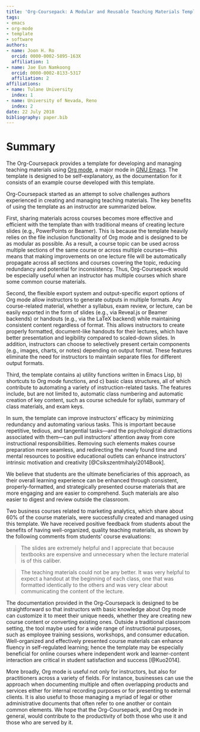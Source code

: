 ```yaml
---
title: 'Org-Coursepack: A Modular and Reusable Teaching Materials Template in Org-mode'
tags:
- emacs
- org-mode
- template
- software
authors:
- name: Joon H. Ro
  orcid: 0000-0002-5895-163X
  affiliation: 1
- name: Jae Eun Namkoong
  orcid: 0000-0002-8133-5317
  affiliation: 2
affiliations:
- name: Tulane University
  index: 1
- name: University of Nevada, Reno
  index: 2
date: 22 July 2018
bibliography: paper.bib
---
```



# Summary

The Org-Coursepack provides a template for developing and managing teaching
materials using [Org mode](https://orgmode.org), a major mode in [GNU Emacs](https://www.gnu.org/software/emacs/). The template is designed
to be self-explanatory, as the documentation for it consists of an example
course developed with this template.

Org-Coursepack started as an attempt to solve challenges authors experienced
in creating and managing teaching materials. The key benefits of using the
template as an instructor are summarized below.

First, sharing materials across courses becomes more effective and efficient
with the template than with traditional means of creating lecture slides (e.g.,
PowerPoints or Beamer). This is because the template heavily relies on the
file inclusion functionality of Org mode and is designed to be as modular as
possible. As a result, a course topic can be used across multiple sections of
the same course or across multiple courses—this means that making improvements
on one lecture file will be automatically propagate across all sections and
courses covering the topic, reducing redundancy and potential for
inconsistency. Thus, Org-Coursepack would be especially useful when an
instructor has multiple courses which share some common course materials.

Second, the flexible export system and output-specific export options of Org
mode allow instructors to generate outputs in multiple formats. Any
course-related material, whether a syllabus, exam review, or lecture, can be
easily exported in the form of slides (e.g., via Reveal.js or Beamer backends)
or handouts (e.g., via the LaTeX backend) while maintaining consistent content
regardless of format. This allows instructors to create properly formatted,
document-like handouts for their lectures, which have better presentation and
legibility compared to scaled-down slides. In addition, instructors can choose
to selectively present certain components (e.g., images, charts, or notes)
depending on output format. These features eliminate the need for instructors
to maintain separate files for different output formats.

Third, the template contains a) utility functions written in Emacs Lisp, b)
shortcuts to Org mode functions, and c) basic class structures, all of which
contribute to automating a variety of instruction-related tasks. The features
include, but are not limited to, automatic class numbering and automatic
creation of key content, such as course schedule for syllabi, summary of class
materials, and exam keys.

In sum, the template can improve instructors’ efficacy by minimizing
redundancy and automating various tasks. This is important because repetitive,
tedious, and tangential tasks—and the psychological distractions associated
with them—can pull instructors’ attention away from core instructional
responsibilities. Removing such elements makes course preparation more
seamless, and redirecting the newly found time and mental resources to
positive educational outlets can enhance instructors’ intrinsic motivation and
creativity [@Csikszentmihalyi2014Book].

We believe that students are the ultimate beneficiaries of this approach, as
their overall learning experience can be enhanced through consistent,
properly-formatted, and strategically presented course materials that are more
engaging and are easier to comprehend. Such materials are also easier to
digest and review outside the classroom.

Two business courses related to marketing analytics, which share about 60% of
the course materials, were successfully created and managed using this
template. We have received positive feedback from students about the benefits
of having well-organized, quality teaching materials, as shown by the
following comments from students’ course evaluations:

> The slides are extremely helpful and I appreciate that because textbooks are
> expensive and unnecessary when the lecture material is of this caliber.

> The teaching materials could not be any better. It was very helpful to expect
> a handout at the beginning of each class, one that was formatted identically
> to the others and was very clear about communicating the content of the
> lecture.

The documentation provided in the Org-Coursepack is designed to be
straightforward so that instructors with basic knowledge about Org mode can
customize it to meet their unique needs, whether they are creating new course
content or converting existing ones. Outside a traditional classroom setting,
the tool maybe used for a wide range of instructional purposes, such as
employee training sessions, workshops, and consumer education. Well-organized
and effectively presented course materials can enhance fluency in
self-regulated learning; hence the template may be especially beneficial for
online courses where independent work and learner-content interaction are
critical in student satisfaction and success [@Kuo2014].

More broadly, Org mode is useful not only for instructors, but also for
practitioners across a variety of fields. For instance, businesses can use the
approach when documenting multiple and often overlapping products and services
either for internal recording purposes or for presenting to external
clients. It is also useful to those managing a myriad of legal or other
administrative documents that often refer to one another or contain common
elements. We hope that the Org-Coursepack, and Org mode in general, would
contribute to the productivity of both those who use it and those who are
served by it.

